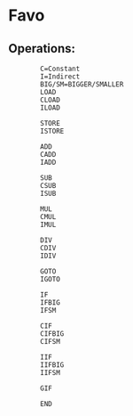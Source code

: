 # Favo

## Operations:
			C=Constant
			I=Indirect
			BIG/SM=BIGGER/SMALLER
			LOAD
			CLOAD
			ILOAD
			
			STORE
			ISTORE
			
			ADD
			CADD
			IADD
			
			SUB
			CSUB
			ISUB
			
			MUL
			CMUL
			IMUL
			
			DIV
			CDIV
			IDIV
			
			GOTO
			IGOTO
			
			IF
			IFBIG
			IFSM
			
			CIF
			CIFBIG
			CIFSM
			
			IIF
			IIFBIG
			IIFSM
			
			GIF
			
			END